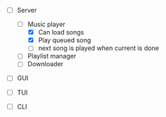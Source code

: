 - [ ] Server
    - [ ] Music player
        - [x] Can load songs
        - [x] Play queued song
        - [ ] next song is played when current is done
    - [ ] Playlist manager
    - [ ] Downloader

- [ ] GUI

- [ ] TUI

- [ ] CLI

